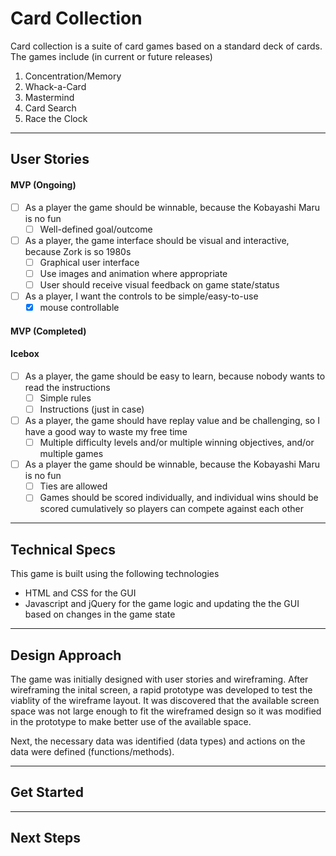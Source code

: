 # Card Collection

Card collection is a suite of card games based on a standard deck of cards.  The games include (in current or future releases)

1. Concentration/Memory
2. Whack-a-Card
3. Mastermind
4. Card Search
5. Race the Clock

---

## User Stories

#### MVP (Ongoing)
* [ ] As a player the game should be winnable, because the Kobayashi Maru is no fun
  * [ ] Well-defined goal/outcome
* [ ] As a player, the game interface should be visual and interactive, because Zork is so 1980s
  * [ ] Graphical user interface
  * [ ] Use images and animation where appropriate
  * [ ] User should receive visual feedback on game state/status
* [ ] As a player, I want the controls to be simple/easy-to-use
  * [x] mouse controllable

#### MVP (Completed)

#### Icebox

* [ ] As a player, the game should be easy to learn, because nobody wants to read the instructions
  * [ ] Simple rules
  * [ ] Instructions (just in case)
* [ ] As a player, the game should have replay value and be challenging, so I have a good way to waste my free time
  *  [ ] Multiple difficulty levels and/or multiple winning objectives, and/or multiple games
* [ ] As a player the game should be winnable, because the Kobayashi Maru is no fun
  * [ ] Ties are allowed
  * [ ] Games should be scored individually, and individual wins should be scored cumulatively so players can compete against each other

---

## Technical Specs

This game is built using the following technologies

* HTML and CSS for the GUI
* Javascript and jQuery for the game logic and updating the the GUI based on changes in the game state

---

## Design Approach

The game was initially designed with user stories and wireframing.  After wireframing the inital screen, a rapid prototype was developed to test the viablity of the wireframe layout.  It was discovered that the available screen space was not large enough to fit the wireframed design so it was modified in the prototype to make better use of the available space.

Next, the necessary data was identified (data types) and actions on the data were defined (functions/methods).

---

## Get Started

---

## Next Steps